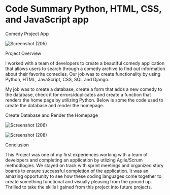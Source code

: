 # Code Summary Python, HTML, CSS, and JavaScript app

Comedy Project App

![Screenshot (205)](https://user-images.githubusercontent.com/60559963/102134769-d724af00-3e0b-11eb-8c60-77066a30f48f.png)

Project Overview

I worked with a team of developers to create a beautiful comedy application that allows users to search through a comedy archive to find out information about their favorite comedies. Our job was to create functionality by using Python, HTML, JavaScript, CSS, SQL and Django.

My job was to create a database, create a form that adds a new comedy to the database, check it for errors/duplicates and create a function that renders the home page by utilizing Python. Below is some the code used to create the database and render the homepage.

Create Database and Render the Homepage

![Screenshot (206)](https://user-images.githubusercontent.com/60559963/102148405-393bdf00-3e21-11eb-9b64-883888103bdf.png)

![Screenshot (208)](https://user-images.githubusercontent.com/60559963/102150770-342d5e80-3e26-11eb-92f3-c546e714c3fb.png)

Conclusion

This Project was one of my first experiences working with a team of developers and completing an application by utlizing Agile/Scrum methodlogies. We stayed on track with sprint meetings and organized story boards to ensure successful completion of the application. It was an amazing opportunity to see how these coding languages come together to create something functional and visually pleasing from the ground up. Thrilled to take the skills I gained from this project into future projects.

